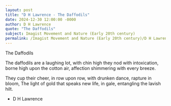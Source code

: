 ```yaml
---
layout: post
title: "D H Lawrence - The Daffodils"
date: 2024-12-30 12:00:00 -0000
author: D H Lawrence
quote: "The Daffodils"
subject: Imagist Movement and Nature (Early 20th century)
permalink: /Imagist Movement and Nature (Early 20th century)/D H Lawrence/D H Lawrence - The Daffodils
---
```


The Daffodils

   The daffodils are a laughing lot,
   with chin high they nod with intoxication,
   borne high upon the cotton air,
   affection shimmering with every breeze.

   They cup their cheer, in row upon row,
   with drunken dance, rapture in bloom,
   The light of gold that speaks new life,
   in gale, entangling the lavish hilt.


- D H Lawrence
